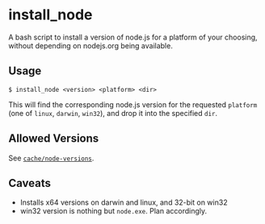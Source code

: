 # install_node

A bash script to install a version of node.js for a platform of your choosing,
without depending on nodejs.org being available.

## Usage

```
$ install_node <version> <platform> <dir>
```

This will find the corresponding node.js version for the requested `platform`
(one of `linux`, `darwin`, `win32`), and drop it into the specified `dir`.

## Allowed Versions

See [`cache/node-versions`](https://github.com/mapbox/install-node/blob/master/cache/node-versions).

## Caveats

- Installs x64 versions on darwin and linux, and 32-bit on win32
- win32 version is nothing but `node.exe`. Plan accordingly.
